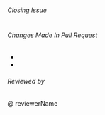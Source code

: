 
###### Closing Issue 
# 

###### Changes Made In Pull Request

*
*

###### Reviewed by 
@ reviewerName
